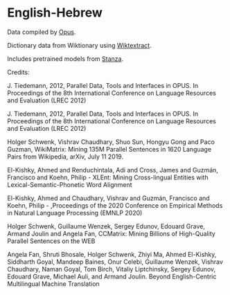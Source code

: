 # English-Hebrew

Data compiled by [Opus](https://opus.nlpl.eu/).

Dictionary data from Wiktionary using [Wiktextract](https://github.com/tatuylonen/wiktextract).

Includes pretrained models from [Stanza](https://github.com/stanfordnlp/stanza/).

Credits:

J. Tiedemann, 2012, Parallel Data, Tools and Interfaces in OPUS. In Proceedings of the 8th International Conference on Language Resources and Evaluation (LREC 2012)

J. Tiedemann, 2012, Parallel Data, Tools and Interfaces in OPUS. In Proceedings of the 8th International Conference on Language Resources and Evaluation (LREC 2012)

Holger Schwenk, Vishrav Chaudhary, Shuo Sun, Hongyu Gong and Paco Guzman, WikiMatrix: Mining 135M Parallel Sentences in 1620 Language Pairs from Wikipedia, arXiv, July 11 2019.

El-Kishky, Ahmed and Renduchintala, Adi and Cross, James and Guzmán, Francisco and Koehn, Philip - XLEnt: Mining Cross-lingual Entities with Lexical-Semantic-Phonetic Word Alignment

El-Kishky, Ahmed and Chaudhary, Vishrav and Guzmán, Francisco and Koehn, Philip - ,Proceedings of the 2020 Conference on Empirical Methods in Natural Language Processing (EMNLP 2020)

Holger Schwenk, Guillaume Wenzek, Sergey Edunov, Edouard Grave, Armand Joulin and Angela Fan, CCMatrix: Mining Billions of High-Quality Parallel Sentences on the WEB

Angela Fan, Shruti Bhosale, Holger Schwenk, Zhiyi Ma, Ahmed El-Kishky, Siddharth Goyal, Mandeep Baines, Onur Celebi, Guillaume Wenzek, Vishrav Chaudhary, Naman Goyal, Tom Birch, Vitaliy Liptchinsky, Sergey Edunov, Edouard Grave, Michael Auli, and Armand Joulin. Beyond English-Centric Multilingual Machine Translation

